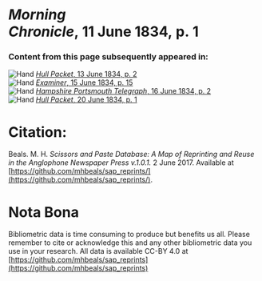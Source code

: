 # *Morning Chronicle*, 11 June 1834, p. 1  
  
### Content from this page subsequently appeared in:  
![Hand](http://scissorsandpaste.net/wp-content/uploads/2017/06/smallhandpointer.png) [*Hull Packet*, 13 June 1834, p. 2](https://mhbeals.github.io/sap_html/Hull-Packet/Hull-Packet-13-June-1834-p-2)  
![Hand](http://scissorsandpaste.net/wp-content/uploads/2017/06/smallhandpointer.png) [*Examiner*, 15 June 1834, p. 15](https://mhbeals.github.io/sap_html/Examiner/Examiner-15-June-1834-p-15)  
![Hand](http://scissorsandpaste.net/wp-content/uploads/2017/06/smallhandpointer.png) [*Hampshire Portsmouth Telegraph*, 16 June 1834, p. 2](https://mhbeals.github.io/sap_html/Hampshire-Portsmouth-Telegraph/Hampshire-Portsmouth-Telegraph-16-June-1834-p-2)  
![Hand](http://scissorsandpaste.net/wp-content/uploads/2017/06/smallhandpointer.png) [*Hull Packet*, 20 June 1834, p. 1](https://mhbeals.github.io/sap_html/Hull-Packet/Hull-Packet-20-June-1834-p-1)  


# Citation: 

Beals. M. H. *Scissors and Paste Database: A Map of Reprinting and Reuse in the Anglophone Newspaper Press v.1.0.1.* 2 June 2017. Available at [https://github.com/mhbeals/sap_reprints/](https://github.com/mhbeals/sap_reprints/). 

# Nota Bona

Bibliometric data is time consuming to produce but benefits us all. Please remember to cite or acknowledge this and any other bibliometric data you use in your research. All data is available CC-BY 4.0 at [https://github.com/mhbeals/sap_reprints](https://github.com/mhbeals/sap_reprints)